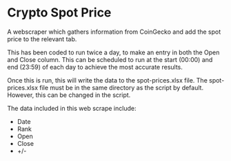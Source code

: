# Crypto Spot Price

A webscraper which gathers information from CoinGecko and add the spot price to the relevant tab.

This has been coded to run twice a day, to make an entry in both the Open and Close column. This can be scheduled to run at the start (00:00) and end (23:59) of each day to achieve the most accurate results.

Once this is run, this will write the data to the spot-prices.xlsx file. The spot-prices.xlsx file must be in the same directory as the script by default. However, this can be changed in the script.

The data included in this web scrape include:

- Date
- Rank
- Open
- Close
- +/-
